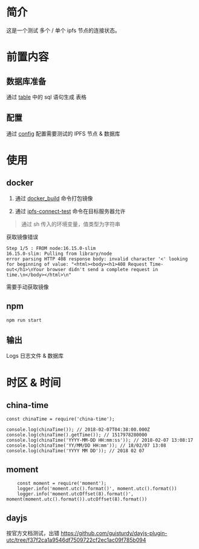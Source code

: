 # 简介
这是一个测试 多个 / 单个 ipfs 节点的连接状态。

# 前置内容

## 数据库准备
通过 [table](./table.sql) 中的 sql 语句生成 表格

## 配置
通过 [config](./config/config.json) 配置需要测试的 IPFS 节点 & 数据库

# 使用

## docker
1. 通过 [docker_build](./docker_build.sh) 命令打包镜像

2. 通过 [ipfs-connect-test](./ipfs-connect-test.sh) 命令在目标服务器允许

> 通过 sh 传入的环境变量，值类型为字符串

获取镜像错误
```
Step 1/5 : FROM node:16.15.0-slim
16.15.0-slim: Pulling from library/node
error parsing HTTP 408 response body: invalid character '<' looking for beginning of value: "<html><body><h1>408 Request Time-out</h1>\nYour browser didn't send a complete request in time.\n</body></html>\n"
```
需要手动获取镜像

## npm
```npm
npm run start
```

## 输出
Logs 日志文件 & 数据库

# 时区 & 时间

## china-time
```nodejs
const chinaTime = require('china-time');

console.log(chinaTime()); // 2018-02-07T04:38:00.000Z
console.log(chinaTime().getTime()); // 1517978280000
console.log(chinaTime('YYYY-MM-DD HH:mm:ss')); // 2018-02-07 13:08:17
console.log(chinaTime('YY/MM/DD HH:mm')); // 18/02/07 13:08
console.log(chinaTime('YYYY MM DD')); // 2018 02 07
```

## moment
```nodejs
    const moment = require('moment');
    logger.info('moment.utc().format()', moment.utc().format())
    logger.info('moment.utcOffset(8).format()', moment(moment.utc().format()).utcOffset(8).format())
```

## dayjs
按官方文档测试，出错
https://github.com/guisturdy/dayjs-plugin-utc/tree/f37f2ca1a9546df7509722cf2ec1ac09f785b094
